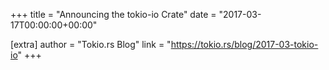 +++
title = "Announcing the tokio-io Crate"
date = "2017-03-17T00:00:00+00:00"

[extra]
author = "Tokio.rs Blog"
link = "https://tokio.rs/blog/2017-03-tokio-io"
+++

